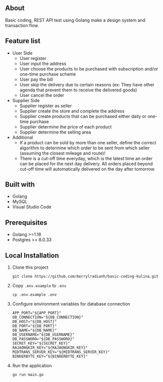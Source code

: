 ## About

Basic coding, REST API test using Golang make a design system and transaction flow.

## Feature list
 - User Side
    - User register
    - User input the address
    - User choose the products to be purchased with subscription and/or one-time purchase scheme
    - User pay the bill
    - User skip the delivery due to certain reasons (ex: They have other agenda that prevent them to receive the delivered goods)
    - User cancel the order
 - Supplier Side
    - Supplier register as seller
    - Supplier create the store and complete the address
    - Supplier create products that can be purchased either daily or one-time purchase
    - Supplier determine the price of each product
    - Supplier determine the selling area
 - Additional
    - If a product can be sold by more than one seller, define the correct algorithm to determine which order to be sent from which seller (assuming the closest mileage and route)!
    - There is a cut-off time everyday, which is the latest time an order can be placed for the next day delivery. All orders placed beyond cut-off time will automatically delivered on the day after tomorrow.

## Built with

- Golang
- MySQL
- Visual Studio Code

## Prerequisites

-   Golang >=1.18
-   Postgres >= 8.0.33

## Local Installation

1. Clone this project
    ```
    git clone https://github.com/berrylradianh/basic-coding-kulina.git
    ```

2. Copy `.env.example` to `.env`
    ```
    cp .env.example .env
    ```
3. Configure environment variables for database connection
    ```
    APP_PORT="${APP_PORT}"
    DB_CONNECTION="${DB_CONNECTION}"
    DB_HOST="${DB_HOST}"
    DB_PORT="${DB_PORT}"
    DB_NAME="${DB_NAME}"
    DB_USERNAME="${DB_USERNAME}"
    DB_PASSWORD="${DB_PASSWORD}"
    SECRET_KEY="${SECRET_KEY}"
    RAJAONGKIR_KEY="${RAJAONGKIR_KEY}"
    MIDTRANS_SERVER_KEY="${MIDTRANS_SERVER_KEY}"
    BINDERBYTE_KEY="${BINDERBYTE_KEY}"
    ```

4.  Run the application
    ```
    go run main.go
    ```